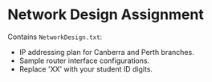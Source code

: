 # Network Design Assignment

Contains `NetworkDesign.txt`:
- IP addressing plan for Canberra and Perth branches.
- Sample router interface configurations.
- Replace 'XX' with your student ID digits.